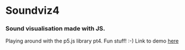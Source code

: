 # Soundviz4
### Sound visualisation made with JS.
Playing around with the p5.js library pt4. Fun stuff! :-)
Link to demo [here](https://jsundgren.github.io/Soundviz4/)